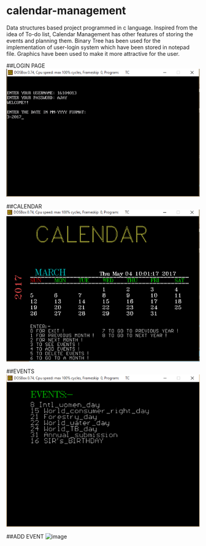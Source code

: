 # calendar-management

Data structures based project programmed in c language. Inspired from the idea of To-do list, Calendar Management has other features of storing the events and planning them. Binary Tree has been used for the implementation of user-login system which have been stored in notepad file. Graphics have been used to make it more attractive for the user.

##LOGIN PAGE
![image](https://github.com/kush1912/calendar-management/blob/master/CALENDAR%20MANAGEMENT/login%20page.png)

##CALENDAR
![image](https://github.com/kush1912/calendar-management/blob/master/CALENDAR%20MANAGEMENT/calendar.png)

##EVENTS
![image](https://github.com/kush1912/calendar-management/blob/master/CALENDAR%20MANAGEMENT/events.png)

##ADD EVENT
![image](![image](https://github.com/kush1912/calendar-management/blob/master/CALENDAR%20MANAGEMENT/ad.png))


